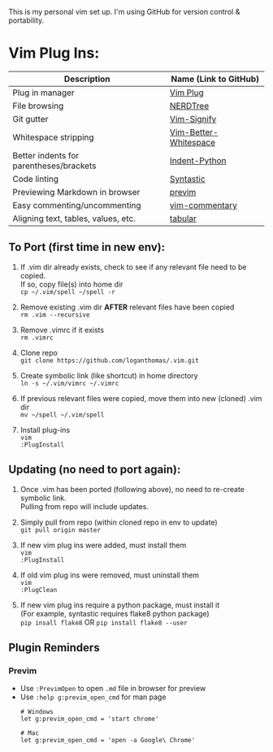 This is my personal vim set up. I'm using GitHub for version control & portability.  

# Vim Plug Ins:
| Description                               | Name (Link to GitHub)                                                        |
| ----------------------------------------- | ---------------------------------------------------------------------------- |
| Plug in manager                           | [Vim Plug](https://github.com/junegunn/vim-plug)                             |
| File browsing                             | [NERDTree](https://github.com/scrooloose/nerdtree)                           |
| Git gutter                                | [Vim-Signify](https://github.com/mhinz/vim-signify)                          |
| Whitespace stripping                      | [Vim-Better-Whitespace](https://github.com/ntpeters/vim-better-whitespace)   |
| Better indents for parentheses/brackets   | [Indent-Python](https://github.com/tsanch3z/indent-python.vim)               |
| Code linting                              | [Syntastic](https://github.com/vim-syntastic/syntastic)                      |
| Previewing Markdown in browser            | [previm](https://github.com/previm/previm/blob/master/README-en.mkd)         |
| Easy commenting/uncommenting              | [vim-commentary](https://github.com/tpope/vim-commentary)                    |
| Aligning text, tables, values, etc.       | [tabular](https://github.com/godlygeek/tabular)                              |

## To Port (first time in new env):  
1. If .vim dir already exists, check to see if any relevant file need to be copied.  
   If so, copy file(s) into home dir  
   `cp ~/.vim/spell ~/spell -r`  

2. Remove existing .vim dir **AFTER** relevant files have been copied  
    `rm .vim --recursive`

3. Remove .vimrc if it exists  
    `rm .vimrc`  

4. Clone repo  
    `git clone https://github.com/loganthomas/.vim.git`  

5. Create symbolic link (like shortcut) in home directory  
    `ln -s ~/.vim/vimrc ~/.vimrc`  

6. If previous relevant files were copied, move them into new (cloned) .vim dir  
    `mv ~/spell ~/.vim/spell` 

7. Install plug-ins  
    `vim`  
    `:PlugInstall`  

## Updating (no need to port again):  
1. Once .vim has been ported (following above), no need to re-create symbolic link.  
   Pulling from repo will include updates.  

2. Simply pull from repo (within cloned repo in env to update)  
   `git pull origin master`  

3. If new vim plug ins were added, must install them  
   `vim`  
   `:PlugInstall`  
   
4. If old vim plug ins were removed, must uninstall them  
   `vim`  
   `:PlugClean`  
   
5. If new vim plug ins require a python package, must install it  
   (For example, syntastic requires flake8 python package)  
   `pip insall flake8` OR `pip install flake8 --user`  


## Plugin Reminders
### **Previm**
- Use `:PrevimOpen` to open `.md` file in browser for preview
- Use `:help g:previm_open_cmd` for man page
    ```
    # Windows
    let g:previm_open_cmd = 'start chrome'

    # Mac
    let g:previm_open_cmd = 'open -a Google\ Chrome'
    ```
